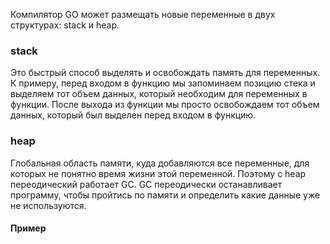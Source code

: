 Компилятор GO может размещать новые переменные в двух структурах: stack и heap.
### stack
Это быстрый способ выделять и освобождать память для переменных.
К примеру, перед входом в функцию мы запоминаем позицию стека и выделяем тот объем данных, который необходим для переменных в функции. 
После выхода из функции мы просто освобождаем тот объем данных, который был выделен перед входом в функцию.

### heap
Глобальная область памяти, куда добавляются все переменные, для которых не понятно время жизни этой переменной.
Поэтому с heap переодический работает GC. 
GC переодически останавливает программу, чтобы пройтись по памяти и определить какие данные уже не используются.


#### Пример